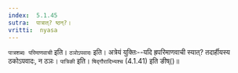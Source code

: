 ```yaml
---
index:  5.1.45
sutra:  पात्रात्? ष्ठन्?।
vritti:  nyasa
---
```


`पात्रशब्दः परिमाणवाची` इति। `ठञोऽपवादः` इति। अत्रेयं युक्तिः--यदि ह्रपरिमाणवाची स्यात्? तदार्हीयस्य ठकोऽपवादः, न ठञः। `पात्रिकी` इति। `षिद्गौरादिभ्यश्च` (4.1.41) इति ङीष्()॥
